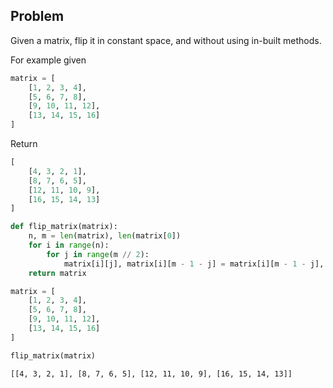 ## Problem
Given a matrix, flip it in constant space, and without using in-built methods.

For example given
```python
matrix = [
    [1, 2, 3, 4],
    [5, 6, 7, 8],
    [9, 10, 11, 12],
    [13, 14, 15, 16]
]
```

Return 

```python
[
    [4, 3, 2, 1], 
    [8, 7, 6, 5], 
    [12, 11, 10, 9], 
    [16, 15, 14, 13]
]
```



```python
def flip_matrix(matrix):
    n, m = len(matrix), len(matrix[0]) 
    for i in range(n):
        for j in range(m // 2):
            matrix[i][j], matrix[i][m - 1 - j] = matrix[i][m - 1 - j], matrix[i][j]
    return matrix

matrix = [
    [1, 2, 3, 4],
    [5, 6, 7, 8],
    [9, 10, 11, 12],
    [13, 14, 15, 16]
]

flip_matrix(matrix)
```




    [[4, 3, 2, 1], [8, 7, 6, 5], [12, 11, 10, 9], [16, 15, 14, 13]]


